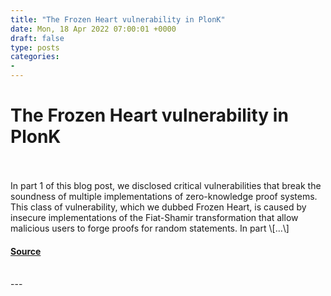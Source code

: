 ```yaml
---
title: "The Frozen Heart vulnerability in PlonK"
date: Mon, 18 Apr 2022 07:00:01 +0000
draft: false
type: posts
categories: 
- 
---
```

# The Frozen Heart vulnerability in PlonK

<br/>

<br/>
In part 1 of this blog post, we disclosed critical vulnerabilities that break the soundness of multiple implementations of zero-knowledge proof systems. This class of vulnerability, which we dubbed Frozen Heart, is caused by insecure implementations of the Fiat-Shamir transformation that allow malicious users to forge proofs for random statements. In part \[…\]

#### [Source](https://blog.trailofbits.com/2022/04/18/the-frozen-heart-vulnerability-in-plonk/)

<br/>
---
